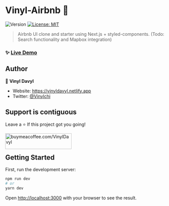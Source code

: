 # Vinyl-Airbnb 👋

<p>
  <img alt="Version" src="https://img.shields.io/badge/version-0.1.0-blue.svg?cacheSeconds=2592000" />
  <a href="#" target="_blank">
    <img alt="License: MIT" src="https://img.shields.io/badge/License-MIT-yellow.svg" />
  </a>
</p>

> Airbnb UI clone and starter using Next.js + styled-components. (Todo: Search functionality and Mapbox integration)

### ✨ [Live Demo](https://vinyl-airbnb.vercel.app)

## Author

👤 **Vinyl Davyl**

- Website: https://vinyldavyl.netlify.app
- Twitter: [@Vinylchi](https://twitter.com/Vinylchi)

## Support is contiguous 

Leave a ⭐️ If this project got you going!
<p>
  <a href="https://www.buymeacoffee.com/VinylDavyl"> <img align="left" src="https://cdn.buymeacoffee.com/buttons/v2/default-yellow.png" height="50" width="210" alt="buymeacoffee.com/VinylDavyl" /></a>
</p>
<br /><br />

## Getting Started

First, run the development server:

```bash
npm run dev
# or
yarn dev
```

Open [http://localhost:3000](http://localhost:3000) with your browser to see the result.
